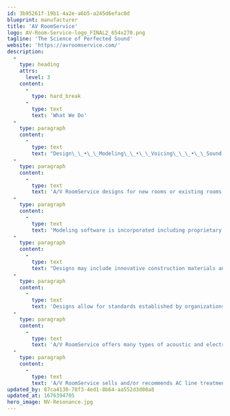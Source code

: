 ```yaml
---
id: 3b95261f-19b1-4a2e-a6b5-a245d6efac0d
blueprint: manufacturer
title: 'AV RoomService'
logo: AV-Room-Service-logo_FINAL2_654x270.png
tagline: 'The Science of Perfected Sound'
website: 'https://avroomservice.com/'
description:
  -
    type: heading
    attrs:
      level: 3
    content:
      -
        type: hard_break
      -
        type: text
        text: 'What We Do'
  -
    type: paragraph
    content:
      -
        type: text
        text: "Design\_\_•\_\_Modeling\_\_•\_\_Voicing\_\_\_•\_\_Sound Quality\_\_•\_\_Noise Control\_\_•\_\_Power Quality\_\_•\_\_Acoustical Products\_\_•\_\_Vibration Control"
  -
    type: paragraph
    content:
      -
        type: text
        text: 'A/V RoomService designs for new rooms or existing rooms with an emphasis on noise control, sound quality and viewing acuity.'
  -
    type: paragraph
    content:
      -
        type: text
        text: 'Modeling software is incorporated including proprietary modeling programs for optimal room dimensions, speaker/listener locations, and reverberation times.'
  -
    type: paragraph
    content:
      -
        type: text
        text: "Designs may include innovative construction materials and methods for the room shell, interior skin, electrical and HVAC systems for a home cinema, recording studio, post-production suite, conference room, church, auditorium, classroom, restaurant, etc..\_"
  -
    type: paragraph
    content:
      -
        type: text
        text: 'Designs allow for standards established by organizations such as; Dolby Lab, National Television System Committee, Society of Motion Picture and Television Engineers, THX, etc. Proprietary Modeling software is incorporated throughout with deliverable reports.'
  -
    type: paragraph
    content:
      -
        type: text
        text: 'A/V RoomService offers many types of acoustic and electrical analysis. We sell and/or recommend acoustic materials that allow us to obtain goals dictated by the customer for sound quality and budget.'
  -
    type: paragraph
    content:
      -
        type: text
        text: 'A/V RoomService sells and/or recommends AC line treatment devices that improve the performance of your electronics.'
updated_by: 87ca4130-78f3-4ed1-8b64-aa552d3d08a8
updated_at: 1676394705
hero_image: NV-Resonance.jpg
---
```

